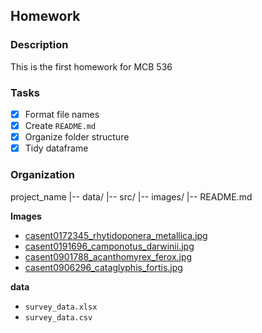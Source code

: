 ## Homework 

### Description
This is the first homework for MCB 536

### Tasks
- [x] Format file names
- [x] Create `README.md`
- [x] Organize folder structure
- [x] Tidy dataframe 

### Organization 

project_name
  |-- data/
  |-- src/
  |-- images/
  |-- README.md

 **Images**
 - [casent0172345_rhytidoponera_metallica.jpg](https://github.com/plsteinberg/tfcb-homework01/blob/main/images/casent0172345_rhytidoponera_metallica.jpg)
 - [casent0191696_camponotus_darwinii.jpg](https://github.com/plsteinberg/tfcb-homework01/blob/main/images/casent0191696_camponotus_darwinii.jpg)
 - [casent0901788_acanthomyrex_ferox.jpg](https://github.com/plsteinberg/tfcb-homework01/blob/main/images/casent0901788_acanthomyrex_ferox.jpg)
 - [casent0906296_cataglyphis_fortis.jpg](https://github.com/plsteinberg/tfcb-homework01/blob/main/images/casent0906296_cataglyphis_fortis.jpg)

 **data**
 - `survey_data.xlsx`
 - `survey_data.csv`
